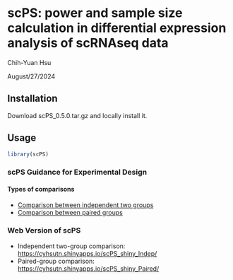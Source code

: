 scPS: power and sample size calculation in differential expression analysis of scRNAseq data
================
Chih-Yuan Hsu

August/27/2024

## Installation

Download scPS_0.5.0.tar.gz and locally install it.

## Usage

``` r
library(scPS)
```

### scPS Guidance for Experimental Design
#### Types of comparisons

- [Comparison between independent two groups](scPS_indep.md)
- [Comparison between paired groups](scPS_paired.md)

### Web Version of scPS

- Independent two-group comparison:
  <https://cyhsutn.shinyapps.io/scPS_shiny_Indep/>
- Paired-group comparison:
  <https://cyhsutn.shinyapps.io/scPS_shiny_Paired/>

